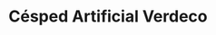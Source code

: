 ---
title: "Césped Artificial Verdeco"
url: /gava/cesped-artificial-verdeco/
shop: Garten-Center
---